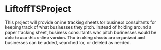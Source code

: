 # LiftoffTSProject

This project will provide online tracking sheets for business consultants for keeping track of what businesses they pitch. Instead of holding around a paper tracking sheet, business consultants who pitch businesses would be able to use this online version. The tracking sheets are organized and businesses can be added, searched for, or deleted as needed.
